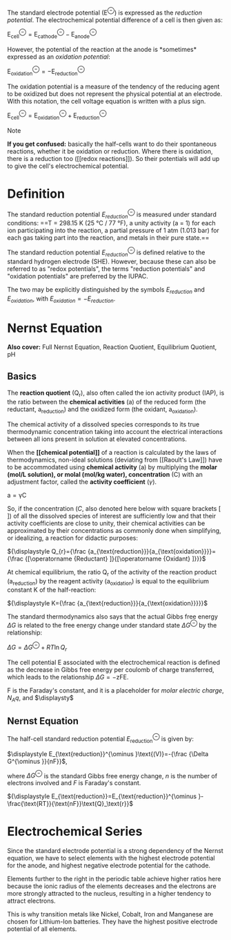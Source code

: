 The standard electrode potential ($\text{E}^\ominus$) is expressed as the *reduction potential*. The electrochemical potential difference of a cell is then given as:

$\text{E}^\ominus_\text{cell} = \text{E}^\ominus_\text{cathode} - \text{E}^\ominus_\text{anode}$

However, the potential of the reaction at the anode is \*sometimes\* expressed as an _oxidation potential_:

$\text{E}^\ominus_\text{oxidation} = -\text{E}^\ominus_\text{reduction}$

The oxidation potential is a measure of the tendency of the reducing agent to be oxidized but does not represent the physical potential at an electrode. With this notation, the cell voltage equation is written with a plus sign.

$\text{E}^\ominus_\text{cell} = \text{E}^\ominus_\text{oxidation} + \text{E}^\ominus_\text{reduction}$

> [!NOTE] 
> **If you get confused:** basically the half-cells want to do their spontaneous reactions, whether it be oxidation or reduction. Where there is oxidation, there is a reduction too ([[redox reactions]]). So their potentials will add up to give the cell's electrochemical potential.
# Definition
The standard reduction potential ${\displaystyle E_{reduction}^{\ominus}}$ is measured under standard conditions: ==T = 298.15 K (25 °C / 77 °F), a unity activity (a = 1) for each ion participating into the reaction, a partial pressure of 1 atm (1.013 bar) for each gas taking part into the reaction, and metals in their pure state.==

The standard reduction potential ${\displaystyle E_{reduction}^{\ominus }}$ is defined relative to the standard hydrogen electrode (SHE). However, because these can also be referred to as "redox potentials", the terms "reduction potentials" and "oxidation potentials" are preferred by the IUPAC.

The two may be explicitly distinguished by the symbols ${\displaystyle E_{reduction}}$ and ${\displaystyle E_{oxidation}}$, with ${\displaystyle E_{oxidation}=-E_{reduction}}$.
# Nernst Equation
**Also cover:** Full Nernst Equation, Reaction Quotient, Equilibrium Quotient, pH

## Basics
The **reaction quotient** ($\displaystyle \text{Q}_\text{r}$), also often called the ion activity product (IAP), is the ratio between the **chemical activities** ($\displaystyle \text {a}$) of the reduced form (the reductant, $\displaystyle \text{a}_\text{reduction}$) and the oxidized form (the oxidant, $\displaystyle \text{a}_\text{oxidation}$). 

The chemical activity of a dissolved species corresponds to its true thermodynamic concentration taking into account the electrical interactions between all ions present in solution at elevated concentrations.

When the **[[chemical potential]]** of a reaction is calculated by the laws of thermodynamics, non-ideal solutions (deviating from [[Raoult's Law]]) have to be accommodated using **chemical activity** ($\displaystyle \text{a}$) by multiplying the **molar ($\displaystyle \text{mol/L solution}$), or molal ($\displaystyle \text{mol/kg water}$), concentration** ($\displaystyle \text{C}$) with an adjustment factor, called the **activity coefficient** ($\gamma$). 

$\displaystyle \text{a} = \text{γC}$

So, if the concentration ($\displaystyle C$, also denoted here below with square brackets [ ]) of all the dissolved species of interest are sufficiently low and that their activity coefficients are close to unity, their chemical activities can be approximated by their concentrations as commonly done when simplifying, or idealizing, a reaction for didactic purposes:

${\displaystyle Q_{r}={\frac {a_{\text{reduction}}}{a_{\text{oxidation}}}}={\frac {[\operatorname {Reductant} ]}{[\operatorname {Oxidant} ]}}}$


At chemical equilibrium, the ratio $\text{Q}_\text{r}$ of the activity of the reaction product ($\text{a}_\text{reduction}$) by the reagent activity ($\text{a}_\text{oxidation}$) is equal to the equilibrium constant K of the half-reaction:

${\displaystyle K={\frac {a_{\text{reduction}}}{a_{\text{oxidation}}}}}$

The standard thermodynamics also says that the actual Gibbs free energy $\displaystyle \Delta G$ is related to the free energy change under standard state $\displaystyle \Delta G^\ominus$ by the relationship:

${\displaystyle \Delta G=\Delta G^{\ominus }+RT\ln Q_{r}}$

The cell potential E associated with the electrochemical reaction is defined as the decrease in Gibbs free energy per coulomb of charge transferred, which leads to the relationship ${\displaystyle \Delta G=-\text{zFE}}$.

$\displaystyle \text{F}$ is the Faraday's constant, and it is a placeholder for *molar electric charge*, $N_Aq$, and $\displaysty$

## Nernst Equation

The half-cell standard reduction potential ${\displaystyle E_{\text{reduction}}^{\ominus }}$ is given by:

$\displaystyle E_{\text{reduction}}^{\ominus }\text{(V)}=-{\frac {\Delta G^{\ominus }}{nF}}$,

where ${\displaystyle \Delta G^{\ominus }}$ is the standard Gibbs free energy change, $\displaystyle n$ is the number of electrons involved and $\displaystyle F$ is Faraday's constant.

${\displaystyle E_{\text{reduction}}=E_{\text{reduction}}^{\ominus }-\frac{\text{RT}}{\text{nF}}\text{Q}_\text{r}}$
# Electrochemical Series
Since the standard electrode potential is a strong dependency of the Nernst equation, we have to select elements with the highest electrode potential for the anode, and highest negative electrode potential for the cathode.

Elements further to the right in the periodic table achieve higher ratios here because the ionic radius of the elements decreases and the electrons are more strongly attracted to the nucleus, resulting in a higher tendency to attract electrons.

This is why transition metals like Nickel, Cobalt, Iron and Manganese are chosen for Lithium-Ion batteries. They have the highest positive electrode potential of all elements.